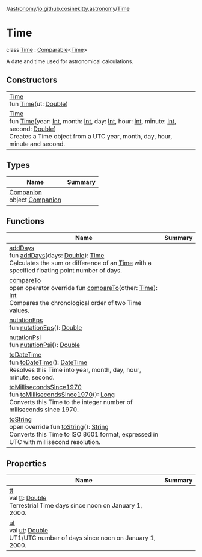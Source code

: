 //[astronomy](../../../index.md)/[io.github.cosinekitty.astronomy](../index.md)/[Time](index.md)

# Time

class [Time](index.md) : [Comparable](https://kotlinlang.org/api/latest/jvm/stdlib/kotlin-stdlib/kotlin/-comparable/index.html)&lt;[Time](index.md)&gt; 

A date and time used for astronomical calculations.

## Constructors

| | |
|---|---|
| [Time](-time.md)<br>fun [Time](-time.md)(ut: [Double](https://kotlinlang.org/api/latest/jvm/stdlib/kotlin-stdlib/kotlin/-double/index.html)) |
| [Time](-time.md)<br>fun [Time](-time.md)(year: [Int](https://kotlinlang.org/api/latest/jvm/stdlib/kotlin-stdlib/kotlin/-int/index.html), month: [Int](https://kotlinlang.org/api/latest/jvm/stdlib/kotlin-stdlib/kotlin/-int/index.html), day: [Int](https://kotlinlang.org/api/latest/jvm/stdlib/kotlin-stdlib/kotlin/-int/index.html), hour: [Int](https://kotlinlang.org/api/latest/jvm/stdlib/kotlin-stdlib/kotlin/-int/index.html), minute: [Int](https://kotlinlang.org/api/latest/jvm/stdlib/kotlin-stdlib/kotlin/-int/index.html), second: [Double](https://kotlinlang.org/api/latest/jvm/stdlib/kotlin-stdlib/kotlin/-double/index.html))<br>Creates a Time object from a UTC year, month, day, hour, minute and second. |

## Types

| Name | Summary |
|---|---|
| [Companion](-companion/index.md)<br>object [Companion](-companion/index.md) |

## Functions

| Name | Summary |
|---|---|
| [addDays](add-days.md)<br>fun [addDays](add-days.md)(days: [Double](https://kotlinlang.org/api/latest/jvm/stdlib/kotlin-stdlib/kotlin/-double/index.html)): [Time](index.md)<br>Calculates the sum or difference of an [Time](index.md) with a specified floating point number of days. |
| [compareTo](compare-to.md)<br>open operator override fun [compareTo](compare-to.md)(other: [Time](index.md)): [Int](https://kotlinlang.org/api/latest/jvm/stdlib/kotlin-stdlib/kotlin/-int/index.html)<br>Compares the chronological order of two Time values. |
| [nutationEps](nutation-eps.md)<br>fun [nutationEps](nutation-eps.md)(): [Double](https://kotlinlang.org/api/latest/jvm/stdlib/kotlin-stdlib/kotlin/-double/index.html) |
| [nutationPsi](nutation-psi.md)<br>fun [nutationPsi](nutation-psi.md)(): [Double](https://kotlinlang.org/api/latest/jvm/stdlib/kotlin-stdlib/kotlin/-double/index.html) |
| [toDateTime](to-date-time.md)<br>fun [toDateTime](to-date-time.md)(): [DateTime](../-date-time/index.md)<br>Resolves this Time into year, month, day, hour, minute, second. |
| [toMillisecondsSince1970](to-milliseconds-since1970.md)<br>fun [toMillisecondsSince1970](to-milliseconds-since1970.md)(): [Long](https://kotlinlang.org/api/latest/jvm/stdlib/kotlin-stdlib/kotlin/-long/index.html)<br>Converts this Time to the integer number of millseconds since 1970. |
| [toString](to-string.md)<br>open override fun [toString](to-string.md)(): [String](https://kotlinlang.org/api/latest/jvm/stdlib/kotlin-stdlib/kotlin/-string/index.html)<br>Converts this Time to ISO 8601 format, expressed in UTC with millisecond resolution. |

## Properties

| Name | Summary |
|---|---|
| [tt](tt.md)<br>val [tt](tt.md): [Double](https://kotlinlang.org/api/latest/jvm/stdlib/kotlin-stdlib/kotlin/-double/index.html)<br>Terrestrial Time days since noon on January 1, 2000. |
| [ut](ut.md)<br>val [ut](ut.md): [Double](https://kotlinlang.org/api/latest/jvm/stdlib/kotlin-stdlib/kotlin/-double/index.html)<br>UT1/UTC number of days since noon on January 1, 2000. |

